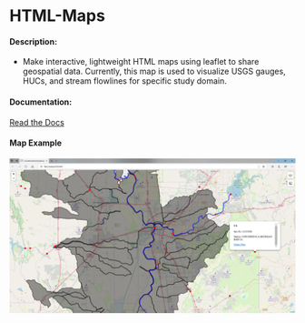 # HTML-Maps
#### Description:
+ Make interactive, lightweight HTML maps using leaflet to share geospatial data. Currently, this map is used to visualize USGS gauges, HUCs, and stream flowlines for specific study domain.

#### Documentation:     
[Read the Docs]('docs/index.md')
<br>  
#### Map Example

![Example_screenshot](/docs/images/example_screenshot.PNG)